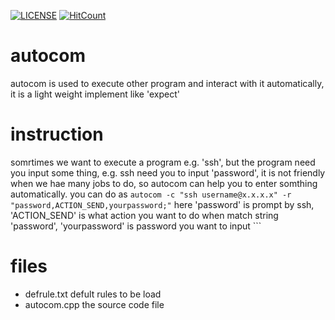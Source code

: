 
[![LICENSE](https://img.shields.io/badge/license-Anti%20996-blue.svg?style=flat-square)](https://github.com/996icu/996.ICU/blob/master/LICENSE)
[![HitCount](http://hits.dwyl.io/ilovebl/autocom.svg)](http://hits.dwyl.io/ilovebl/autocom)
# autocom
autocom is used to execute other program and interact with it automatically, it is a light weight implement like 'expect'

# instruction
somrtimes we want to execute a program e.g. 'ssh', but the program need you input some thing, e.g. ssh need you to input 'password', it is not friendly  when we hae many jobs to do, so autocom can help you to enter  somthing automatically. you can do as 
``` autocom -c "ssh username@x.x.x.x" -r "password,ACTION_SEND,yourpassword;" ```
here 'password' is prompt by ssh, 'ACTION_SEND' is what action you want to do when match string 'password', 'yourpassword' is password you want to input ```
# files
* defrule.txt defult rules to be load
* autocom.cpp the source code file

